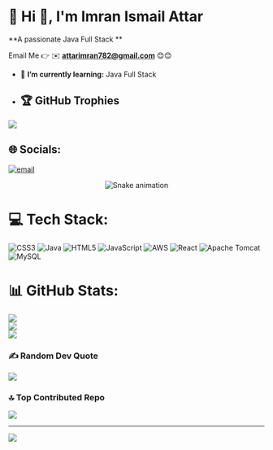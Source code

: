 # 💫 Hi 👋, I'm Imran Ismail Attar
**A passionate Java Full Stack **

Email Me 👉 ✉️ **attarimran782@gmail.com** 😊😊

- 🌱 **I’m currently learning:** Java Full Stack

- ## 🏆 GitHub Trophies
![](https://github-profile-trophy.vercel.app/?username=alamimran613&theme=radical&no-frame=false&no-bg=false&margin-w=4)
  
## 🌐 Socials:
[![email](https://img.shields.io/badge/Email-D14836?logo=gmail&logoColor=white)](mailto:attarimran782@gmail.com) 

<!-- Snake Game Repo View -->

<div align="center">
  <img src="https://profile-readme-generator.com/assets/snake.svg" alt="Snake animation" />
</div>

# 💻 Tech Stack:
![CSS3](https://img.shields.io/badge/css3-%231572B6.svg?style=for-the-badge&logo=css3&logoColor=white) ![Java](https://img.shields.io/badge/java-%23ED8B00.svg?style=for-the-badge&logo=openjdk&logoColor=white) ![HTML5](https://img.shields.io/badge/html5-%23E34F26.svg?style=for-the-badge&logo=html5&logoColor=white) ![JavaScript](https://img.shields.io/badge/javascript-%23323330.svg?style=for-the-badge&logo=javascript&logoColor=%23F7DF1E) ![AWS](https://img.shields.io/badge/AWS-%23FF9900.svg?style=for-the-badge&logo=amazon-aws&logoColor=white) ![React](https://img.shields.io/badge/react-%2320232a.svg?style=for-the-badge&logo=react&logoColor=%2361DAFB) ![Apache Tomcat](https://img.shields.io/badge/apache%20tomcat-%23F8DC75.svg?style=for-the-badge&logo=apache-tomcat&logoColor=black) ![MySQL](https://img.shields.io/badge/mysql-4479A1.svg?style=for-the-badge&logo=mysql&logoColor=white)
# 📊 GitHub Stats:
![](https://github-readme-stats.vercel.app/api?username=imran-049-imran&theme=dark&hide_border=false&include_all_commits=true&count_private=false)<br/>
![](https://nirzak-streak-stats.vercel.app/?user=imran-049-imran&theme=dark&hide_border=false)<br/>
![](https://github-readme-stats.vercel.app/api/top-langs/?username=imran-049-imran&theme=dark&hide_border=false&include_all_commits=true&count_private=false&layout=compact)


### ✍️ Random Dev Quote
![](https://quotes-github-readme.vercel.app/api?type=horizontal&theme=radical)

### 🔝 Top Contributed Repo
![](https://github-contributor-stats.vercel.app/api?username=imran-049-imran&limit=5&theme=dark&combine_all_yearly_contributions=true)

---
[![](https://visitcount.itsvg.in/api?id=imran-049-imran&icon=0&color=0)](https://visitcount.itsvg.in)

<!-- Proudly created with GPRM ( https://gprm.itsvg.in ) -->
